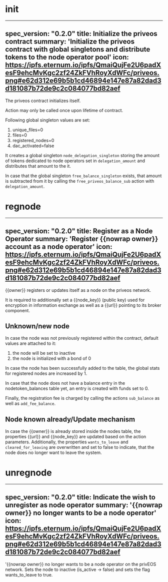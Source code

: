 <h1 class="contract">init</h1>

---
spec_version: "0.2.0"
title: Initialize the priveos contract
summary: 'Initialize the priveos contract with global singletons and distribute tokens to the node operator pool'
icon: https://ipfs.eternum.io/ipfs/QmaiQujFe2U6padXesF9ehcMvKgc2zf24ZkFVhRoyXdWFc/priveos.png#e62d312e69b5b1cd46894e147e87a82dad3d181087b72de9c2c084077bd82aef
---

The priveos contract initializes itself.

Action may only be called once upon lifetime of contract.

Following global singleton values are set:

1. unique_files=0
1. files=0
1. registered_nodes=0
1. dac_activated=false

It creates a global singleton `node_delegation_singleton` storing the amount of tokens dedicated to node operators set in `delegation_amount` and distributes that amount to the it.

In case that the global singleton `free_balance_singleton` exists, that amount is subtracted from it by calling the `free_priveos_balance_sub` action with `delegation_amount`.

<h1 class="contract">regnode</h1>

---
spec_version: "0.2.0"
title: Register as a Node Operator
summary: 'Register {{nowrap owner}} account as a node operator'
icon: https://ipfs.eternum.io/ipfs/QmaiQujFe2U6padXesF9ehcMvKgc2zf24ZkFVhRoyXdWFc/priveos.png#e62d312e69b5b1cd46894e147e87a82dad3d181087b72de9c2c084077bd82aef
---

{{owner}} registers or updates itself as a node on the priveos network.

It is required to additionally set a {{node_key}} (public key) used for encryption in information exchange as well as a {{url}} pointing to its broker component.

## Unknown/new node
In case the node was not previously registered within the contract, default values are attached to it:

1. the node will be set to inactive
1. the node is initialized with a bond of 0

In case the node has been successfully added to the table, the global stats for registered nodes are increased by 1.

In case that the node does not have a balance entry in the nodetoken_balances table yet, an entry is created with funds set to 0.

Finally, the registration fee is charged by calling the actions `sub_balance` as well as `add_fee_balance`.

## Node known already/Update mechanism
In case the {{owner}} is already stored inside the nodes table, the properties {{url}} and {{node_key}} are updated based on the action parameters. Additionally, the properties `wants_to_leave` and `cleared_for_leaving` are overwritten and set to false to indicate, that the node does no longer want to leave the system.

<h1 class="contract">unregnode</h1>

---
spec_version: "0.2.0"
title: Indicate the wish to unregister as node operator
summary: '{{nowrap owner}} no longer wants to be a node operator'
icon: https://ipfs.eternum.io/ipfs/QmaiQujFe2U6padXesF9ehcMvKgc2zf24ZkFVhRoyXdWFc/priveos.png#e62d312e69b5b1cd46894e147e87a82dad3d181087b72de9c2c084077bd82aef
---

'{{nowrap owner}} no longer wants to be a node operator on the privEOS network.
Sets the node to inactive (is_active -> false) and sets the flag wants_to_leave to true.